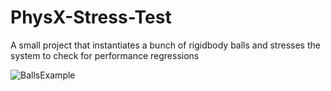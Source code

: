 # PhysX-Stress-Test
A small project that instantiates a bunch of rigidbody balls and stresses the system to check for performance regressions

![BallsExample](Assets/PhysX-Stress-Test.gif)
